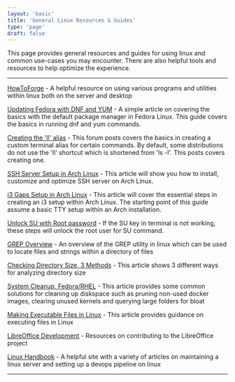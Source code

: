 ```yaml
---
layout: 'basic'
title: 'General Linux Resources & Guides'
type: 'page'
draft: false
---
```


This page provides general resources and guides for using linux and common use-cases you may encounter. There are also helpful tools and resources to help optimize the experience.

------

[HowToForge](https://www.howtoforge.com/ "HowToForge") - A helpful resource on using various programs and utilities within linux both on the server and desktop

[Updating Fedora with DNF and YUM](https://www.fosslinux.com/93984/how-to-update-fedora-by-gui-and-command-line-ways.htm "Updating Fedora with DNF and YUM") - A simple article on covering the basics with the default package manager in Fedora Linux. This guide covers the basics in running dnf and yum commands.

[Creating the 'll' alias](https://forums.linuxmint.com/viewtopic.php?t=109177 "Creating the 'll' alias") - This forum posts covers the basics in creating a custom terminal alias for certain commands. By default, some distributions do not use the 'll' shortcut which is shortened from 'ls -l'. This posts covers creating one. 

[SSH Server Setup in Arch Linux](https://linuxhint.com/arch_linux_ssh_server/ "SSH Server Setup in Arch Linux") - This article will show you how to install, customize and optimize SSH server on Arch Linux. 

[i3 Gaps Setup in Arch Linux](https://low-orbit.net/arch-linux-how-to-install-i3-gaps "i3 Gaps Setup in Arch Linux") - This article will cover the essential steps in creating an i3 setup within Arch Linux. The starting point of this guide assume a basic TTY setup within an Arch installation.

[Unlock SU with Root password](https://superuser.com/questions/280048/root-password-is-not-working-for-su-in-terminal "Unlock SE with Root password") - If the SU key in terminal is not working, these steps will unlock the root user for SU command.

[GREP Overview](https://www.howtoforge.com/tutorial/linux-grep-command/ "Grep Overview") - An overview of the GREP utility in linux which can be used to locate files and strings within a directory of files

[Checking Directory Size, 3 Methods](https://www.redswitches.com/blog/check-the-size-of-a-directory-in-linux/#:~:text=The%20du%20command%20is%20used,in%20a%20human%2Dreadable%20format. "Checking Directory Size, 3 Methods") - This article shows 3 different ways for analyzing directory size

[System Cleanup, Fedora/RHEL](https://developers.redhat.com/blog/2020/12/10/how-to-clean-up-the-fedora-root-folder# "System Cleanup, Fedora/RHEL") - This article provides some common solutions for cleaning up diskspace such as pruning non-used docker images, clearing unused kernels and querying large folders for bloat

[Making Executable Files in Linux](https://gcore.com/learning/how-to-make-file-executable-in-linux/ "Making Executable Files in Linux") - This article provides guidance on executing files in Linux

[LibreOffice Development]("https://www.libreoffice.org/community/developers/") - Resources on contributing to the LibreOffice project

[Linux Handbook](https://linuxhandbook.com/ "Linux Handbook") - A helpful site with a variety of articles on maintaining a linux server and setting up a devops pipeline on linux

------

